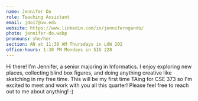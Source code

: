 ```yaml
---
name: Jennifer Do
role: Teaching Assistant
email: jdo17@uw.edu
website: https://www.linkedin.com/in/jenniferngando/
photo: jennifer-do.webp
pronouns: she/her
section: AN at 11:30 AM Thursdays in LOW 202
office-hours: 1:30 PM Mondays in SIG 228
---
```


Hi there! I'm Jennifer, a senior majoring in Informatics. I enjoy exploring new places, collecting blind box figures, and doing anything creative like sketching in my free time. This will be my first time TAing for CSE 373 so I'm excited to meet and work with you all this quarter! Please feel free to reach out to me about anything! :)
